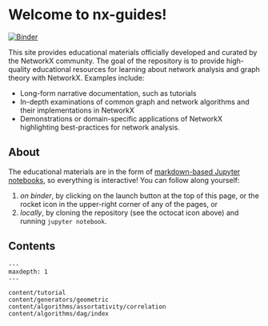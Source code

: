 Welcome to nx-guides!
=====================

[![Binder](https://mybinder.org/badge_logo.svg)][launch_binder]

[launch_binder]: https://mybinder.org/v2/gh/networkx/nx-guides/main?urlpath=lab/tree/content

This site provides educational materials officially developed and curated by the
NetworkX community.
The goal of the repository is to provide high-quality educational resources
for learning about network analysis and graph theory with NetworkX.
Examples include:
 - Long-form narrative documentation, such as tutorials
 - In-depth examinations of common graph and network algorithms and their
   implementations in NetworkX
 - Demonstrations or domain-specific applications of NetworkX highlighting
   best-practices for network analysis.

## About

The educational materials are in the form of
[markdown-based Jupyter notebooks][myst-nb], so everything is interactive!
You can follow along yourself:
 1. *on binder*, by clicking on the launch button at the top of this page, or the
    rocket icon in the upper-right corner of any of the pages, or
 2. *locally*, by cloning the repository (see the octocat icon above) and
    running `jupyter notebook`.

[myst-nb]: https://myst-nb.readthedocs.io/en/latest/use/markdown.html

## Contents

```{toctree}
---
maxdepth: 1
---

content/tutorial
content/generators/geometric
content/algorithms/assortativity/correlation
content/algorithms/dag/index
```

